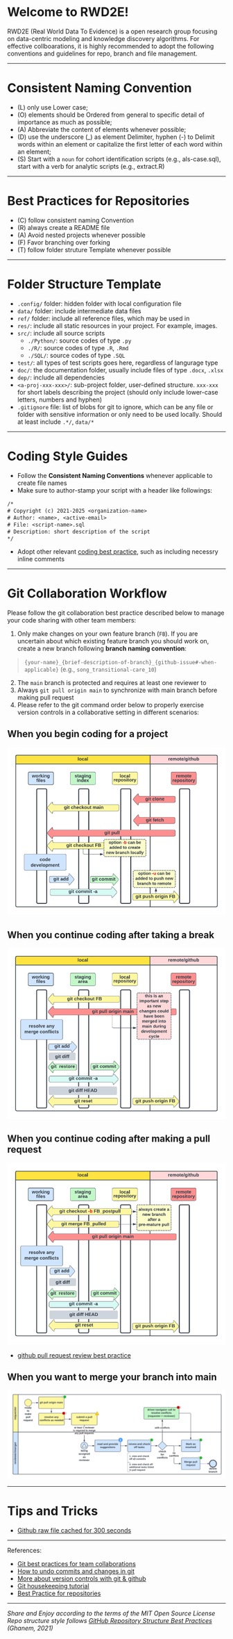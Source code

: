 # Welcome to RWD2E!

RWD2E (Real World Data To Evidence) is a open research group focusing on data-centric modeling and knowledge discovery algorithms. For effective collboarations, it is highly recommended to adopt the following conventions and guidelines for repo, branch and file management. 

***********************************************************************

# Consistent Naming Convention
- (L) only use Lower case;
- (O) elements should be Ordered from general to specific detail of importance as much as possible;
- (A) Abbreviate the content of elements whenever possible;
- (D) use the underscore (_) as element Delimiter, hyphen (-) to Delimit words within an element or capitalize the first letter of each word within an element;
- (S) Start with a `noun` for cohort identification scripts (e.g., als-case.sql), start with a verb for analytic scripts (e.g., extract.R)

***********************************************************************

# Best Practices for Repositories
- (C) follow consistent naming Convention
- (R) always create a README file
- (A) Avoid nested projects whenever possible  
- (F) Favor branching over forking
- (T) follow folder struture Template whenever possible

***********************************************************************

# Folder Structure Template
- `.config/` folder: hidden folder with local configuration file
- `data/` folder: include intermediate data files
- `ref/` folder: include all reference files, which may be used in 
- `res/`: include all static resources in your project. For example, images.
- `src/`: include all source scripts
    - `./Python/`: source codes of type `.py`
    - `./R/`:  source codes of type `.R`, `.Rmd`
    - `./SQL/`: source codes of type `.SQL`
- `test/`: all types of test scripts goes here, regardless of langurage type
- `doc/`: the documentation folder, usually include files of type `.docx`, `.xlsx`
- `dep/`: include all dependencies 
- `<a-proj-xxx-xxx>/`: sub-project folder, user-defined structure. `xxx-xxx` for short labels describing the project (should only include lower-case letters, numbers and hyphen)
- `.gitignore` file: list of blobs for git to ignore, which can be any file or folder with sensitive information or only need to be used locally. Should at least include `.*/`, `data/*`

****************************************************************************

# Coding Style Guides
- Follow the **Consistent Naming Conventions** whenever applicable to create file names
- Make sure to author-stamp your script with a header like followings: 
```
/*
# Copyright (c) 2021-2025 <organization-name>                   
# Author: <name>, <active-email>                            
# File: <script-name>.sql
# Description: short description of the script
*/
```
- Adopt other relevant [coding best practice](https://github.com/Kristories/awesome-guidelines), such as including necessry inline comments

****************************************************************************

# Git Collaboration Workflow

Please follow the git collaboration best practice described below to manage your code sharing with other team members: 
1. Only make changes on your own feature branch (`FB`). If you are uncertain about which existing feature branch you should work on, create a new branch following **branch naming convention**:
> `{your-name}_{brief-description-of-branch}_{github-issue#-when-applicable}` (e.g., `song_transitional-care_10`)
2. The `main` branch is protected and requires at least one reviewer to 
3. Always `git pull origin main` to synchronize with main branch before making pull request
4. Please refer to the git command order below to properly exercise version controls in a collaborative setting in different scenarios: 

## When you begin coding for a project   
![git-workflow-start-project](res/img//git-workflow-start-project.png)

## When you continue coding after taking a break
![git-workflow-continue-project](res/img/git-workflow-continue-project.png)

## When you continue coding after making a pull request
![git-workflow-premature-pull](res/img/git-workflow-premature-pull.png)
- [github pull request review best practice](https://docs.github.com/en/pull-requests/collaborating-with-pull-requests/reviewing-changes-in-pull-requests/about-pull-request-reviews)

## When you want to merge your branch into main
![git-workflow-merge-pull](res/img/git-workflow-merge-pull.png)

*************************************************************************************
# Tips and Tricks
- [Github raw file cached for 300 seconds](https://stackoverflow.com/questions/46551413/github-not-update-raw-after-commit)


*************************************************************************************

References: 
- [Git best practices for team collaborations](https://dev.to/jtreeves/git-best-practices-for-team-collaboration-3bf0)
- [How to undo commits and changes in git](https://www.atlassian.com/git/tutorials/undoing-changes)
- [More about version controls with git & github](https://github.com/Missouri-BMI/NextGen_Cloud_Architecture_AWS/wiki/Version_Control)
- [Git housekeeping tutorial](https://railsware.com/blog/git-housekeeping-tutorial-clean-up-outdated-branches-in-local-and-remote-repositories/)
- [Best Practice for repositories](https://docs.github.com/en/repositories/creating-and-managing-repositories/best-practices-for-repositories)

***********************************************************************************

*Share and Enjoy according to the terms of the MIT Open Source License*</br>
*Repo structure style follows [GitHub Repository Structure Best Practices](https://soulaimanghanem.medium.com/github-repository-structure-best-practices-248e6effc405) (Ghanem, 2021)*
